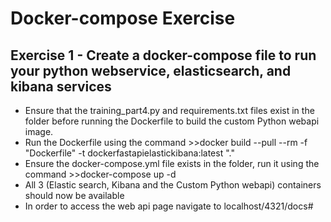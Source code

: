 # Docker-compose Exercise
## Exercise 1 - Create a docker-compose file to run your python webservice, elasticsearch, and kibana services

* Ensure that the training_part4.py and requirements.txt files exist in the folder before running the Dockerfile to build the custom Python webapi image.
* Run the Dockerfile using the command >>docker build --pull --rm -f "Dockerfile" -t dockerfastapielastickibana:latest "." 
* Ensure the docker-compose.yml file exists in the folder, run it using the command >>docker-compose up -d   
* All 3 (Elastic search, Kibana and the Custom Python webapi) containers should now be available
* In order to access the web api page navigate to localhost/4321/docs# 
